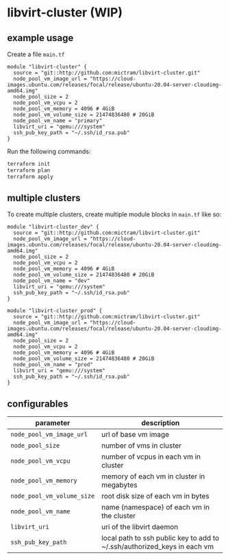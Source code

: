 # libvirt-cluster (WIP)

## example usage
Create a file `main.tf`

```
module "libvirt-cluster" {
  source = "git::http://github.com:mictram/libvirt-cluster.git"
  node_pool_vm_image_url = "https://cloud-images.ubuntu.com/releases/focal/release/ubuntu-20.04-server-cloudimg-amd64.img"
  node_pool_size = 2
  node_pool_vm_vcpu = 2
  node_pool_vm_memory = 4096 # 4GiB
  node_pool_vm_volume_size = 21474836480 # 20GiB
  node_pool_vm_name = "primary"
  libvirt_uri = "qemu:///system"
  ssh_pub_key_path = "~/.ssh/id_rsa.pub"
}
```

Run the following commands:
```bash
terraform init
terraform plan
terraform apply
```

## multiple clusters
To create multiple clusters, create multiple module blocks in `main.tf` like so:
```
module "libvirt-cluster_dev" {
  source = "git::http://github.com:mictram/libvirt-cluster.git"
  node_pool_vm_image_url = "https://cloud-images.ubuntu.com/releases/focal/release/ubuntu-20.04-server-cloudimg-amd64.img"
  node_pool_size = 2
  node_pool_vm_vcpu = 2
  node_pool_vm_memory = 4096 # 4GiB
  node_pool_vm_volume_size = 21474836480 # 20GiB
  node_pool_vm_name = "dev"
  libvirt_uri = "qemu:///system"
  ssh_pub_key_path = "~/.ssh/id_rsa.pub"
}

module "libvirt-cluster_prod" {
  source = "git::http://github.com:mictram/libvirt-cluster.git"
  node_pool_vm_image_url = "https://cloud-images.ubuntu.com/releases/focal/release/ubuntu-20.04-server-cloudimg-amd64.img"
  node_pool_size = 2
  node_pool_vm_vcpu = 2
  node_pool_vm_memory = 4096 # 4GiB
  node_pool_vm_volume_size = 21474836480 # 20GiB
  node_pool_vm_name = "prod"
  libvirt_uri = "qemu:///system"
  ssh_pub_key_path = "~/.ssh/id_rsa.pub"
}
```

## configurables
| parameter | description |
| --- | --- |
| `node_pool_vm_image_url` | url of base vm image |
| `node_pool_size` | number of vms in cluster |
| `node_pool_vm_vcpu` | number of vcpus in each vm in cluster |
| `node_pool_vm_memory` | memory of each vm in cluster in megabytes |
| `node_pool_vm_volume_size` | root disk size of each vm in bytes |
| `node_pool_vm_name` | name (namespace) of each vm in the cluster |
| `libvirt_uri` | uri of the libvirt daemon |
| `ssh_pub_key_path` | local path to ssh public key to add to ~/.ssh/authorized_keys in each vm |
